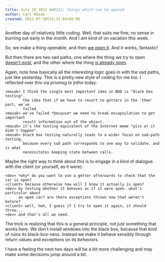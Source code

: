 ```yaml
---
title: July 10 2012 &#8212; things which can be opened
author: Carl Mäsak
created: 2012-07-10T23:21:03+02:00
---
```

Another day of relatively little coding. Well, that suits me fine; no sense in
burning out early in the month. And I *am* kind of on vacation this week.

So, we make a thing openable, and then [we open
it](https://github.com/masak/crypt/commit/97260bd778c12718e4be5cf6a5a1f045d553b6f5).
And it works, fantastic!

But then there are two sad paths, one where the thing we try to open [doesn't
exist](https://github.com/masak/crypt/commit/e0ac8d7cd40d94b7d3f73032e6e4181e3e0e5ee9),
and the other where the thing [is already
open](https://github.com/masak/crypt/commit/7132e8509553e6e4ed78302af2efa429b0e488eb).

Again, note how basically all the interesting logic goes in with the sad paths,
just like yesterday. This is a pretty new style of coding for me too. I
reflected over this via privmsg to jnthn today:

    <masak> I think the single most important idea in BDD is "black box testing".
            the idea that if we have to resort to getters in the 'then' part, we've 
            failed.
    <masak> we've failed *because* we need to break encapsulation to get important
            result information out of the object.
    <masak> it's the testing equivalent of the Internet meme "pics or it didn't happen".
    <masak> black box testing naturally leads to a wider focus on sad-path testing,
            because every sad path corresponds to one way to validate, and is what 
            necessitates keeping state between calls.

Maybe the right way to think about this is to engage in a kind of dialogue with
the client (or yourself, as it were):

    <dev> *why* do you want to use a getter afterwards to check that the car is open?
    <client> because otherwise how will I know it actually is open?
    <dev> by testing whether it behaves as if it were open. what's particular about
          an open car? are there exceptions thrown now that weren't before?
    <client> well, heh, I guess if I try to open it again, it should throw...
    <dev> and that's all we need.

The trick is realizing that this is a general principle, not just something
that works here. We don't install windows into the black box, because that kind
of ruins its black-box-ness. Instead we make it behave sensibly through return
values and exceptions on its *behaviors*.

I have a feeling the next two days will be a bit more challenging and may make
some decisions jump around a bit.
